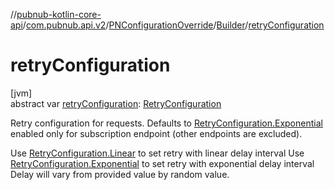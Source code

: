 //[pubnub-kotlin-core-api](../../../../index.md)/[com.pubnub.api.v2](../../index.md)/[PNConfigurationOverride](../index.md)/[Builder](index.md)/[retryConfiguration](retry-configuration.md)

# retryConfiguration

[jvm]\
abstract var [retryConfiguration](retry-configuration.md): [RetryConfiguration](../../../../../../pubnub-kotlin/pubnub-kotlin-core-api/pubnub-kotlin-core-api/com.pubnub.api.retry/-retry-configuration/index.md)

Retry configuration for requests. Defaults to [RetryConfiguration.Exponential](../../../../../../pubnub-kotlin/pubnub-kotlin-core-api/pubnub-kotlin-core-api/com.pubnub.api.retry/-retry-configuration/-exponential/index.md) enabled only for subscription endpoint (other endpoints are excluded).

Use [RetryConfiguration.Linear](../../../../../../pubnub-kotlin/pubnub-kotlin-core-api/pubnub-kotlin-core-api/com.pubnub.api.retry/-retry-configuration/-linear/index.md) to set retry with linear delay interval Use [RetryConfiguration.Exponential](../../../../../../pubnub-kotlin/pubnub-kotlin-core-api/pubnub-kotlin-core-api/com.pubnub.api.retry/-retry-configuration/-exponential/index.md) to set retry with exponential delay interval Delay will vary from provided value by random value.
